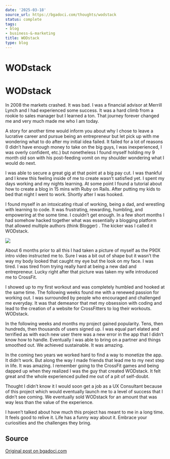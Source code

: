 ```yaml
---
date: '2025-03-18'
source_url: https://bgadoci.com/thoughts/wodstack
status: complete
tags:
- blog
- business-&-marketing
title: WODstack
type: blog
---
```


# WODstack

# WODstack

In 2008 the markets crashed. It was bad. I was a financial advisor at Merrill Lynch and I had experienced some success. It was a hard climb from a rookie to sales manager but I learned a ton. That journey forever changed me and very much made me who I am today.

A story for another time would inform you about why I chose to leave a lucrative career and pursue being an entrepreneur but let pick up with me wondering what to do after my initial idea failed. It failed for a lot of reasons (I didn’t have enough money to take on the big guys, I was inexperienced, I was overly confident, etc.) but nonetheless I found myself holding my 9 month old son with his post-feeding vomit on my shoulder wondering what I would do next.

I was able to secure a great gig at that point at a big pay cut. I was thankful and I knew this feeling inside of me to create wasn’t satisfied yet. I spent my days working and my nights learning. At some point I found a tutorial about how to create a blog in 15 mins with Ruby on Rails. After putting my kids to bed that night I went to work.  Shortly after I was hooked.

I found myself in an intoxicating ritual of working, being a dad, and wrestling with learning to code. It was frustrating, rewarding, humbling, and empowering at the some time. I couldn’t get enough. In a few short months I had somehow hacked together what was essentially a blogging platform that allowed multiple authors (think Blogger) . The kicker was I called it WODstack.

![](images/wodstack_d5d273ffce.png)

About 6 months prior to all this I had taken a picture of myself as the P90X intro video instructed me to. Sure I was a bit out of shape but it wasn’t the way my body looked that caught my eye but the look on my face. I was tired. I was tired from trying really hard at being a new dad and entrepreneur. Lucky right after that picture was taken my wife introduced me to CrossFit.

I showed up to my first workout and was completely humbled and hooked at the same time. The following weeks found me with a renewed passion for working out. I was surrounded by people who encouraged and challenged me everyday. It was that demeanor that met my obsession with coding and lead to the creation of a website for CrossFitters to log their workouts. WODstack.

In the following weeks and months my project gained popularity. Tens, then hundreds, then thousands of users signed up. I was equal part elated and terrified as with each new user there was a new error in the app that I didn’t know how to handle. Eventually I was able to bring on a partner and things smoothed out. We achieved sustainable. It was amazing.

In the coming two years we worked hard to find a way to monetize the app. It didn’t work. But along the way I made friends that lead me to my next step in life. It was amazing. I remember going to the CrossFit games and being dapped up when they realized I was the guy that created WODstack. It felt great and the whole experienced pulled me out of a pit of self-doubt.

Thought I didn’t know it I would soon get a job as a UX Consultant because of this project which would eventually launch me to a level of success that I didn’t see coming. We eventually sold WODstack for an amount that was way less than the value of the experience.

I haven’t talked about how much this project has meant to me in a long time. It feels good to relive it. Life has a funny way about it. Embrace your curiosities and the challenges they bring.



## Source
[Original post on bgadoci.com](https://bgadoci.com/thoughts/wodstack)